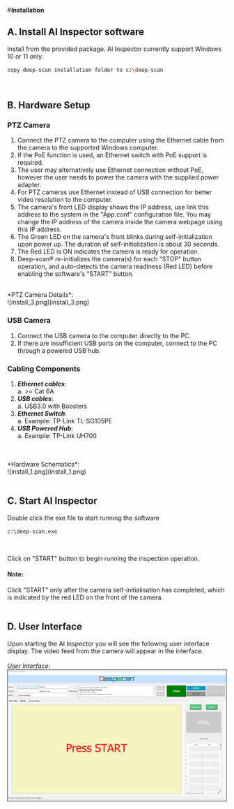 #**Installation**

## **A. Install AI Inspector software**
Install from the provided package. AI Inspector currently support Windows 10 or 11 only.

``` bash 
copy deep-scan installation folder to c:\deep-scan
```
<br/>

## **B. Hardware Setup**
### PTZ Camera<br/>
1. Connect the PTZ camera to the computer using the Ethernet cable from the camera to the supported Windows computer.<br/>
2. If the PoE function is used, an Ethernet switch with PoE support is required.<br/>
3. The user may alternatively use Ethernet connection without PoE, however the user needs to power the camera with the supplied power adapter.<br/>
4. For PTZ cameras use Ethernet instead of USB connection for better video resolution to the computer.<br/>
5. The camera's front LED display shows the IP address, use link this address to the system in the "App.conf" configuration file. You may change the IP address of the camera inside the camera webpage using this IP address.<br/>
6. The Green LED on the camera's front blinks during self-initialization upon power up. The duration of self-initialization is about 30 seconds.<br/>
7. The Red LED is ON indicates the camera is ready for operation.<br/>
8. Deep-scan&reg; re-initializes the camera(s) for each "STOP" button operation, and auto-detects the camera readiness (Red LED) before enabling the software's "START" button.<br/>
<br/>
*PTZ Camera Details*: <br/>
![install_3.png](install_3.png)
<br/>

### USB Camera<br/>
1. Connect the USB camera to the computer directly to the PC.<br/>
2. If there are insufficient USB ports on the computer, connect to the PC through a powered USB hub.<br/>

### Cabling Components<br/>
1. ***Ethernet cables***: <br/>
a. >= Cat 6A<br/>
2. ***USB cables***: <br/>
a. USB3.0 with Boosters<br/>
3. ***Ethernet Switch***: <br/>
a. Example: TP-Link TL-SG105PE<br/>
4. ***USB Powered Hub***: <br/>
a. Example: TP-Link UH700<br/>
<br/>
<br/>
*Hardware Schematics*: <br/>
![install_1.png](install_1.png)
<br/>
<br/>



## **C. Start AI Inspector**
Double click the exe file to start running the software
``` bash 
c:\deep-scan.exe
```
<br/>

Click on "START" button to begin running the inspection operation.
<br/>

#### Note:
Click "START" only after the camera self-initialisation has completed, which is indicated by the red LED on the front of the camera. 
<br/>
<br/>


## **D. User Interface**
Upon starting the AI Inspector you will see the following user interface display.
The video feed from the camera will appear in the interface.
<br/>
<br/>
*User Interface*: <br/>
![install_2.png](install_2.png)

<br/>
<br/>

